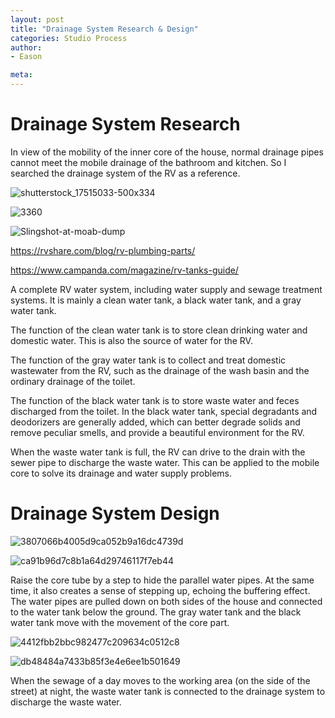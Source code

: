 ```yaml
---
layout: post
title: "Drainage System Research & Design"
categories: Studio Process
author:
- Eason

meta:
---
```


# Drainage System Research

In view of the mobility of the inner core of the house, normal drainage pipes cannot meet the mobile drainage of the bathroom and kitchen. So I searched the drainage system of the RV as a reference.

![shutterstock_17515033-500x334](https://user-images.githubusercontent.com/90549907/135318213-8290cc29-ac68-43a6-82ce-cd85d20d9c73.jpg)

![3360](https://user-images.githubusercontent.com/90549907/135318214-e6b109e2-6db0-454e-bd23-0e8b69a22091.jpg)

![Slingshot-at-moab-dump](https://user-images.githubusercontent.com/90549907/135318231-bf41ffd3-ef04-438b-b6a4-66a7c9131554.jpg)

https://rvshare.com/blog/rv-plumbing-parts/

https://www.campanda.com/magazine/rv-tanks-guide/


A complete RV water system, including water supply and sewage treatment systems. It is mainly a clean water tank, a black water tank, and a gray water tank.

The function of the clean water tank is to store clean drinking water and domestic water. This is also the source of water for the RV.

The function of the gray water tank is to collect and treat domestic wastewater from the RV, such as the drainage of the wash basin and the ordinary drainage of the toilet.

The function of the black water tank is to store waste water and feces discharged from the toilet. In the black water tank, special degradants and deodorizers are generally added, which can better degrade solids and remove peculiar smells, and provide a beautiful environment for the RV.

When the waste water tank is full, the RV can drive to the drain with the sewer pipe to discharge the waste water. This can be applied to the mobile core to solve its drainage and water supply problems.

# Drainage System Design

![3807066b4005d9ca052b9a16dc4739d](https://user-images.githubusercontent.com/90549907/135321953-b26d84e9-5bac-4127-9e9e-2c8b28b0b42f.jpg)


![ca91b96d7c8b1a64d29746117f7eb44](https://user-images.githubusercontent.com/90549907/135321915-a58a4d52-4e21-4e29-8c1c-d25c31fe403f.jpg)

Raise the core tube by a step to hide the parallel water pipes. At the same time, it also creates a sense of stepping up, echoing the buffering effect. The water pipes are pulled down on both sides of the house and connected to the water tank below the ground. The gray water tank and the black water tank move with the movement of the core part.

![4412fbb2bbc982477c209634c0512c8](https://user-images.githubusercontent.com/90549907/135322400-e7dfb99a-e51e-4e72-aa60-0a32f5eb0ee7.jpg)

![db48484a7433b85f3e4e6ee1b501649](https://user-images.githubusercontent.com/90549907/135322416-a5e1d46e-ea68-4bb8-ab51-8e0610ae8991.jpg)

When the sewage of a day moves to the working area (on the side of the street) at night, the waste water tank is connected to the drainage system to discharge the waste water.


